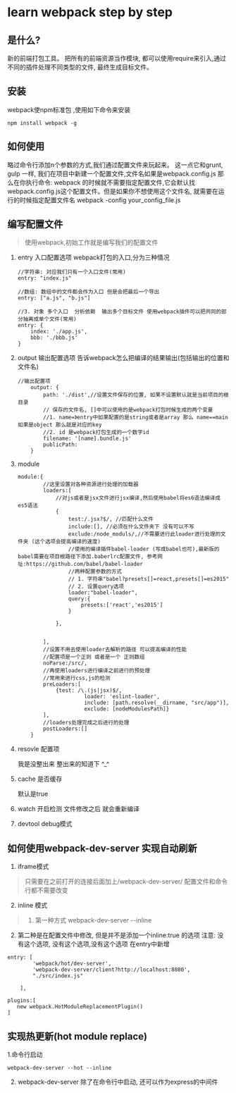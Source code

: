 # learn webpack step by step

## 是什么?

新的前端打包工具。
把所有的前端资源当作模块, 都可以使用require来引入,通过不同的插件处理不同类型的文件, 最终生成目标文件。

## 安装

webpack使npm标准包 ,使用如下命令来安装
```
npm install webpack -g
```

## 如何使用

略过命令行添加n个参数的方式,我们通过配置文件来玩起来。
这一点它和grunt, gulp 一样, 我们在项目中新建一个配置文件,文件名如果是webpack.config.js
那么在你执行命令: webpack 的时候就不需要指定配置文件,它会默认找webpack.config.js这个配置文件。但是如果你不想使用这个文件名,
就需要在运行的时候指定配置文件名 webpack -config your_config_file.js




## 编写配置文件

> 使用webpack,初始工作就是编写我们的配置文件

1. entry  入口配置选项
    webpack打包的入口,分为三种情况
    ```
    //字符串: 对应我们只有一个入口文件(常用)
    entry: "index.js"

    //数组: 数组中的文件都会作为入口 但是会把最后一个导出
    entry: ["a.js", "b.js"]

    //3. 对象 多个入口  分析依赖  输出多个目标文件 使用webpack插件可以把共同的部分抽离成单个文件(常用)
    entry: {
        index: './app.js',
        bbb: './bbb.js'
    }
    ```

2. output   输出配置选项
    告诉webpack怎么把编译的结果输出(包括输出的位置和文件名)

    ```
    //输出配置项
        output: {
            path: './dist',//设置文件保存的位置, 如果不设置默认就是当前项目的根目录
            // 保存的文件名, []中可以使用的是webpack打包时候生成的两个变量
            //1. name=》entry中如果配置的是string或者是array 那么 name==main 如果是object 那么就是对应的key
            //2. id 是webpack打包生成的一个数字id
            filename: '[name].bundle.js'
            publicPath:
        }
    ```

3. module

    ```
    module:{
            //这里设置对各种资源进行处理的加载器
            loaders:[
                //对js或者是jsx文件进行jsx编译,然后使用babel将es6语法编译成es5语法
                {
                    test:/.jsx?$/, //匹配什么文件
                    include:[], //必须在什么文件夹下 没有可以不写
                    exclude:/node_moduls/,//不需要进行此loader进行处理的文件夹 (这个选项会提高编译的速度)
                    //使用的编译插件babel-loader (写成babel也可),最新版的babel需要在项目根路径下添加.baberlrc配置文件, 参考网址:https://github.com/babel/babel-loader
                    //两种配置参数的方式
                    // 1. 字符串"babel?presets[]=react,presets[]=es2015"
                    // 2. 设置query选项
                    loader:"babel-loader",
                    query:{
                        presets:['react','es2015']
                    }

                },


            ],
            //设置不用去使用loader去解析的路径 可以提高编译的性能
            //配置项是一个正则 或者是一个 正则数组
            noParse:/src/,
            //再使用loaders进行编译之前进行的预处理
            //常用来进行css,js的检测
            preLoaders:[
                {test: /\.(js|jsx)$/,
                         loader: 'eslint-loader',
                         include: [path.resolve(__dirname, "src/app")],
                         exclude: [nodeModulesPath]}
            ],
            //loaders处理完成之后进行的处理
            postLoaders:[]
        }
    ```


4. resovle 配置项

    我是没整出来 整出来的知道下 ^_^


5. cache 是否缓存

    默认是true

6. watch 开启检测 文件修改之后 就会重新编译

7. devtool debug模式



## 如何使用webpack-dev-server 实现自动刷新

1. iframe模式

> 只需要在之前打开的连接后面加上/webpack-dev-server/<path>
配置文件和命令行都不需要改变

2. inline 模式

> 1) 第一种方式 webpack-dev-server --inline
2) 第二种是在配置文件中修改, 但是并不是添加一个inline:true 的选项
 注意: 没有这个选项, 没有这个选项,没有这个选项
 在entry中新增
 ```
 entry: [
         'webpack/hot/dev-server',
         'webpack-dev-server/client?http://localhost:8080',
         "./src/index.js"

     ],

 plugins:[
    new webpack.HotModuleReplacementPlugin()
 ]

```

## 实现热更新(hot module replace)
1.命令行启动
```
webpack-dev-server --hot --inline
```

2. webpack-dev-server 除了在命令行中启动, 还可以作为express的中间件





